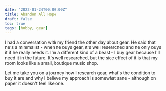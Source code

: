 ```yaml
---
date: "2022-01-24T00:00:00Z"
title: Abandon All Hope
draft: false
toc: true
tags: [hobby, gear]
---
```


I had a conversation with my friend the other day about gear.
He said that he's a minimalist - when he buys gear, it's well researched and he only buys it if he really needs it. 
I'm a different kind of a beast - I buy gear because I'll need it in the future. It's well researched, but the side effect of it is that my room looks like a small, boutique music shop. 

Let me take you on a journey how I research gear, what's the condition to buy it are and why I believe my approach is somewhat sane - although on paper it doesn't feel like one.
